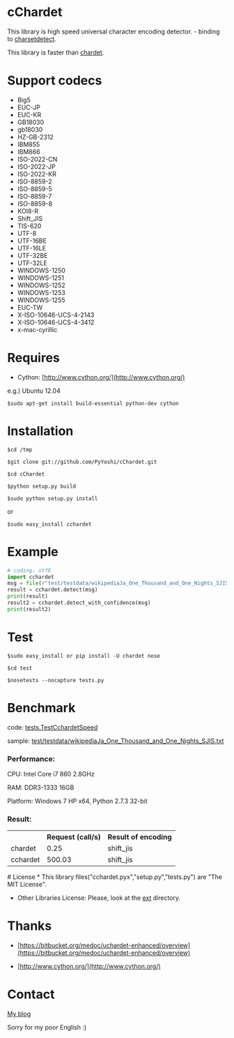 <!-- markdown to rst: http://johnmacfarlane.net/pandoc/try -->

# cChardet
This library is high speed universal character encoding detector. - binding to [charsetdetect](https://bitbucket.org/medoc/uchardet-enhanced/overview).

This library is faster than [chardet](http://pypi.python.org/pypi/chardet).
# Support codecs
*   Big5
*   EUC-JP
*   EUC-KR
*   GB18030
*   gb18030
*   HZ-GB-2312
*   IBM855
*   IBM866
*   ISO-2022-CN
*   ISO-2022-JP
*   ISO-2022-KR
*   ISO-8859-2
*   ISO-8859-5
*   ISO-8859-7
*   ISO-8859-8
*   KOI8-R
*   Shift_JIS
*   TIS-620
*   UTF-8
*   UTF-16BE
*   UTF-16LE
*   UTF-32BE
*   UTF-32LE
*   WINDOWS-1250
*   WINDOWS-1251
*   WINDOWS-1252
*   WINDOWS-1253
*   WINDOWS-1255
*   EUC-TW
*   X-ISO-10646-UCS-4-2143
*   X-ISO-10646-UCS-4-3412
*   x-mac-cyrillic
# Requires
*   Cython: [http://www.cython.org/](http://www.cython.org/)
	
e.g.) Ubuntu 12.04
	
	$sudo apt-get install build-essential python-dev cython
# Installation
	$cd /tmp

	$git clone git://github.com/PyYoshi/cChardet.git

	$cd cChardet

	$python setup.py build

	$sudo python setup.py install

or

	$sudo easy_install cchardet
# Example

```python
# coding: utf8
import cchardet
msg = file(r"test/testdata/wikipediaJa_One_Thousand_and_One_Nights_SJIS.txt").read()
result = cchardet.detect(msg)
print(result)
result2 = cchardet.detect_with_confidence(msg)
print(result2)
```
# Test
	$sudo easy_install or pip install -U chardet nose
	
	$cd test

	$nosetests --nocapture tests.py
# Benchmark
code: [tests.TestCchardetSpeed](https://github.com/PyYoshi/cChardet/blob/master/test/tests.py#L415)

sample: [test/testdata/wikipediaJa_One_Thousand_and_One_Nights_SJIS.txt](https://github.com/PyYoshi/cChardet/blob/master/test/testdata/wikipediaJa_One_Thousand_and_One_Nights_SJIS.txt)
### Performance:
CPU: Intel Core i7 860 2.8GHz

RAM: DDR3-1333 16GB

Platform: Windows 7 HP x64, Python 2.7.3 32-bit
### Result:

<table>
  <tr>
    <th></th><th>Request (call/s)</th><th>Result of encoding</th>
  </tr>
  <tr>
    <td>chardet</td><td>0.25</td><td>shift_jis</td>
  </tr>
  <tr>
    <td>cchardet</td><td>500.03</td><td>shift_jis</td>
  </tr>
</table>
# License
* This library files("cchardet.pyx","setup.py","tests.py") are "The MIT License".

* Other Libraries License: Please, look at the [ext](https://github.com/PyYoshi/cChardet/tree/master/src/ext) directory.
# Thanks
* [https://bitbucket.org/medoc/uchardet-enhanced/overview](https://bitbucket.org/medoc/uchardet-enhanced/overview)

* [http://www.cython.org/](http://www.cython.org/)
# Contact
[My blog](http://blog.remu.biz)

Sorry for my poor English :)